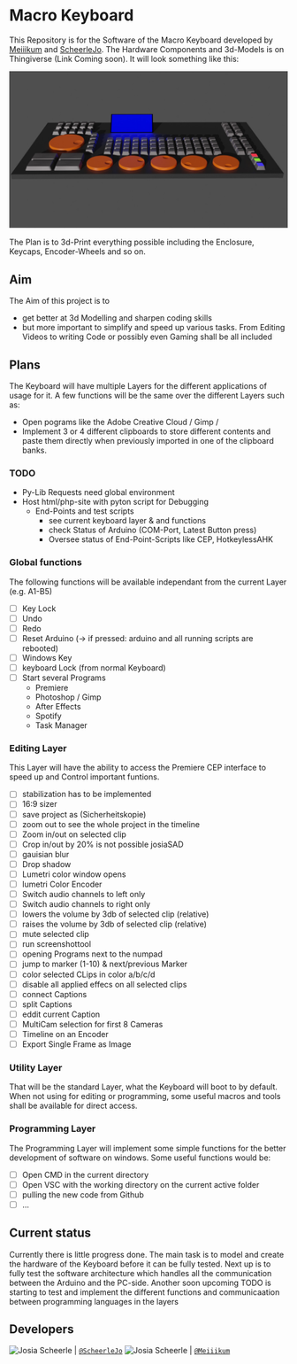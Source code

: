 # Macro Keyboard

This Repository is for the Software of the Macro Keyboard developed by [Meiiikum](https://github.com/Meiiikum) and [ScheerleJo](https://github.com/ScheerleJo). The Hardware Components and 3d-Models is on Thingiverse (Link Coming soon). It will look something like this:

![Design](img/design.png)

The Plan is to 3d-Print everything possible including the Enclosure, Keycaps, Encoder-Wheels and so on.

## Aim

The Aim of this project is to

- get better at 3d Modelling and sharpen coding skills
- but more important to simplify and speed up various tasks. From Editing Videos to writing Code or possibly even Gaming shall be all included

## Plans

The Keyboard will have multiple Layers for the different applications of usage for it.
A few functions will be the same over the different Layers such as:

- Open pograms like the Adobe Creative Cloud / Gimp /
- Implement 3 or 4 different clipboards to store different contents and paste them directly when previously imported in one of the clipboard banks.

### TODO

- Py-Lib Requests need global environment
- Host html/php-site with pyton script for Debugging
  - End-Points and test scripts
    - see current keyboard layer & and functions
    - check Status of Arduino (COM-Port, Latest Button press)
    - Oversee status of End-Point-Scripts like CEP, HotkeylessAHK

### Global functions

The following functions will be available independant from the current Layer (e.g. A1-B5)

- [ ] Key Lock
- [ ] Undo
- [ ] Redo
- [ ] Reset Arduino (-> if pressed: arduino and all running scripts are rebooted)
- [ ] Windows Key
- [ ] keyboard Lock (from normal Keyboard)
- [ ] Start several Programs
  - Premiere
  - Photoshop / Gimp
  - After Effects
  - Spotify
  - Task Manager

### Editing Layer

This Layer will have the ability to access the Premiere CEP interface to speed up and Control important funtions.

- [ ] stabilization has to be implemented
- [ ] 16:9 sizer
- [ ] save project as (Sicherheitskopie)
- [ ] zoom out to see the whole project in the timeline
- [ ] Zoom in/out on selected clip
- [ ] Crop in/out by 20% is not possible josiaSAD
- [ ] gauisian blur
- [ ] Drop shadow
- [ ] Lumetri color window opens
- [ ] lumetri Color Encoder
- [ ] Switch audio channels to left only
- [ ] Switch audio channels to right only
- [ ] lowers the volume by 3db of selected clip (relative)
- [ ] raises the volume by 3db of selected clip (relative)
- [ ] mute selected clip
- [ ] run screenshottool
- [ ] opening Programs next to the numpad
- [ ] jump to marker (1-10) & next/previous Marker
- [ ] color selected CLips in color a/b/c/d
- [ ] disable all applied effecs on all selected clips
- [ ] connect Captions
- [ ] split Captions
- [ ] eddit current Caption
- [ ] MultiCam selection for first 8 Cameras
- [ ] Timeline on an Encoder
- [ ] Export Single Frame as Image

### Utility Layer

That will be the standard Layer, what the Keyboard will boot to by default. When not using for editing or programming, some useful macros and tools shall be available for direct access.

### Programming Layer

The Programming Layer will implement some simple functions for the better development of software on windows.
Some useful functions would be:

- [ ] Open CMD in the current directory
- [ ] Open VSC with the working directory on the current active folder
- [ ] pulling the new code from Github
- [ ] ...

## Current status

Currently there is little progress done. The main task is to model and create the hardware of the Keyboard before it can be fully tested.
Next up is to fully test the software architecture which handles all the communication between the Arduino and the PC-side. Another soon upcoming TODO is starting to test and implement the different functions and communicaation between programming languages in the layers

## Developers

<img src="https://avatars.githubusercontent.com/ScheerleJo"   height="50px" title="Josia Scheerle"/> | [`@ScheerleJo`](https://github.com/ScheerleJo)
<img src="https://avatars.githubusercontent.com/Meiiikum"   height="50px" title="Josia Scheerle"/> | [`@Meiiikum`](https://github.com/Meiiikum)
